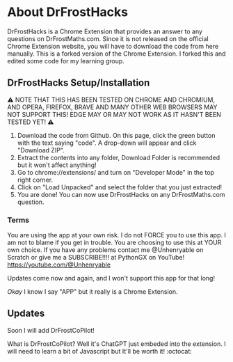 # About DrFrostHacks

DrFrostHacks is a Chrome Extension that provides an answer to any questions on DrFrostMaths.com. Since it is not released on the official Chrome Extension website, you will have to download the code from here manually. This is a forked version of the Chrome Extension. I forked this and edited some code for my learning group.

## DrFrostHacks Setup/Installation
⚠️ NOTE THAT THIS HAS BEEN TESTED ON CHROME AND CHROMIUM, AND OPERA, FIREFOX, BRAVE AND MANY OTHER WEB BROWSERS MAY NOT SUPPORT THIS! EDGE MAY OR MAY NOT WORK AS IT HASN'T BEEN TESTED YET! ⚠️

1. Download the code from Github. On this page, click the green button with the text saying "code". A drop-down will appear and click "Download ZIP".
2. Extract the contents into any folder, Download Folder is recommended but it won't affect anything!
3. Go to chrome://extensions/ and turn on "Developer Mode" in the top right corner.
4. Click on "Load Unpacked" and select the folder that you just extracted!
5. You are done! You can now use DrFrostHacks on any DrFrostMaths.com question.

### Terms

You are using the app at your own risk. I do not FORCE you to use this app. I am not to blame if you get in trouble. You are choosing to use this at YOUR own choice.
If you have any problems contact me @Unhenryable on Scratch or give me a SUBSCRIBE!!!! at PythonGX on YouTube! https://youtube.com/@Unhenryable

Updates come now and again, and I won't support this app for that long!

*Okay* I know I say "APP" but it really is a Chrome Extension.

## Updates

Soon I will add DrFrostCoPilot!

What is DrFrostCoPilot?
Well it's ChatGPT just embeded into the extension. I will need to learn a bit of Javascript but It'll be worth it! :octocat:
